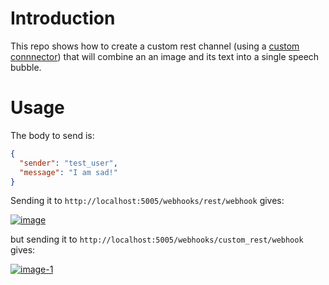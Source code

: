 # Introduction

This repo shows how to create a custom rest channel (using a [custom connnector](https://rasa.com/docs/rasa/connectors/custom-connectors/)) that will combine an an image and its text into a single speech bubble.

# Usage

The body to send is:

```json
{
  "sender": "test_user",  
  "message": "I am sad!"
}
```

Sending it to `http://localhost:5005/webhooks/rest/webhook` gives:

<a href="https://imgbb.com/"><img src="https://i.ibb.co/9Hkx8C2/image.png" alt="image" border="0"></a>

but sending it to `http://localhost:5005/webhooks/custom_rest/webhook` gives:

<a href="https://imgbb.com/"><img src="https://i.ibb.co/GdRtYSq/image-1.png" alt="image-1" border="0"></a>
